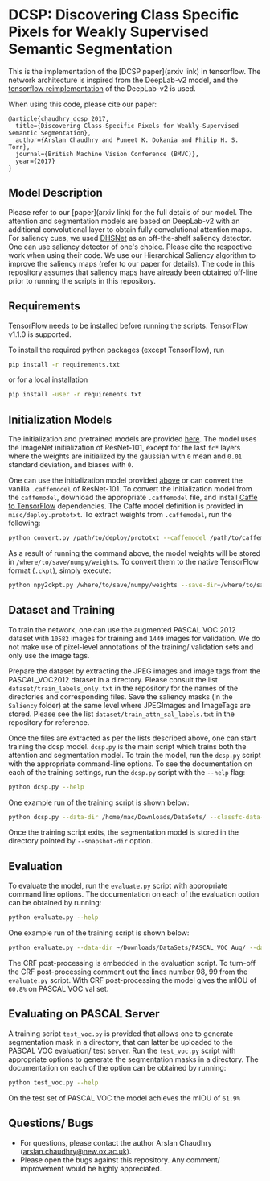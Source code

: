 # DCSP: Discovering Class Specific Pixels for Weakly Supervised Semantic Segmentation

This is the implementation of the [DCSP paper](arxiv link) in tensorflow. The network architecture is inspired from the DeepLab-v2 model, and the [tensorflow reimplementation](https://github.com/DrSleep/tensorflow-deeplab-resnet) of the DeepLab-v2 is used. 

When using this code, please cite our paper:

    @article{chaudhry_dcsp_2017,
      title={Discovering Class-Specific Pixels for Weakly-Supervised Semantic Segmentation},
      author={Arslan Chaudhry and Puneet K. Dokania and Philip H. S. Torr},
      journal={British Machine Vision Conference (BMVC)},
      year={2017}
    }

## Model Description

Please refer to our [paper](arxiv link) for the full details of our model. The attention and segmentation models are based on DeepLab-v2 with an additional convolutional layer to obtain fully convolutional attention maps. For saliency cues, we used [DHSNet](https://drive.google.com/file/d/0B1sbejbIJIW3RlJJY1NNNkFydEU/view) as an off-the-shelf saliency detector. One can use saliency detector of one's choice. Please cite the respective work when using their code. We use our Hierarchical Saliency algorithm to improve the saliency maps (refer to our paper for details). The code in this repository assumes that saliency maps have already been obtained off-line prior to running the scripts in this repository. 


## Requirements

TensorFlow needs to be installed before running the scripts.
TensorFlow v1.1.0 is supported.

To install the required python packages (except TensorFlow), run
```bash
pip install -r requirements.txt
```
or for a local installation
```bash
pip install -user -r requirements.txt
```

## Initialization Models

The initialization and pretrained models are provided [here](https://www.dropbox.com/sh/po12l7zrrf08l4g/AADOsCh0Gb-mJ1fnwSbE7jIBa?dl=0). The model uses the ImageNet initialization of ResNet-101, except for the last `fc*` layers where the weights are initialized by the gaussian with `0` mean and `0.01` standard deviation, and biases with `0`. 

One can use the initialization model provided [above](https://www.dropbox.com/sh/po12l7zrrf08l4g/AADOsCh0Gb-mJ1fnwSbE7jIBa?dl=0) or can convert the vanilla `.caffemodel` of ResNet-101. To convert the initialization model from the `caffemodel`, download the appropriate `.caffemodel` file, and install [Caffe to TensorFlow](https://github.com/ethereon/caffe-tensorflow) dependencies. The Caffe model definition is provided in `misc/deploy.prototxt`. 
To extract weights from `.caffemodel`, run the following:
```bash
python convert.py /path/to/deploy/prototxt --caffemodel /path/to/caffemodel --data-output-path /where/to/save/numpy/weights
```
As a result of running the command above, the model weights will be stored in `/where/to/save/numpy/weights`. To convert them to the native TensorFlow format (`.ckpt`), simply execute:
```bash
python npy2ckpt.py /where/to/save/numpy/weights --save-dir=/where/to/save/ckpt/weights
```

## Dataset and Training

To train the network, one can use the augmented PASCAL VOC 2012 dataset with `10582` images for training and `1449` images for validation. We do not make use of pixel-level annotations of the training/ validation sets and only use the image tags. 

Prepare the dataset by extracting the JPEG images and image tags from the PASCAL_VOC2012 dataset in a directory. Please consult the list `dataset/train_labels_only.txt` in the repository for the names of the directories and corresponding files. Save the saliency masks (in the `Saliency` folder) at the same level where JPEGImages and ImageTags are stored. Please see the list `dataset/train_attn_sal_labels.txt` in the repository for reference. 

Once the files are extracted as per the lists described above, one can start training the dcsp model. `dcsp.py` is the main script which trains both the attention and segmentation model. To train the model, run the `dcsp.py` script with the appropriate command-line options. To see the documentation on each of the training settings, run the `dcsp.py` script with the `--help` flag:
```bash
python dcsp.py --help
```

One example run of the training script is shown below:

```bash
python dcsp.py --data-dir /home/mac/Downloads/DataSets/ --classfc-data-list ./dataset/train_labels_only.txt --segment-data-list ./dataset/train_attn_sal_labels.txt --classfc-steps 30000 --adapt-after 10000 --restore-from /home/mac/Downloads/resnet_pretrained_classification/model.ckpt --attn-snapshot-dir ./snapshots_attn_network --snapshot-dir ./snapshots_segmentation_network
```

Once the training script exits, the segmentation model is stored in the directory pointed by `--snapshot-dir` option. 

## Evaluation

To evaluate the model, run the `evaluate.py` script with appropriate command line options. The documentation on each of the evaluation option can be obtained by running:
```bash
python evaluate.py --help
```
One example run of the training script is shown below:

```bash
python evaluate.py --data-dir ~/Downloads/DataSets/PASCAL_VOC_Aug/ --data-list ./dataset/val.txt --num-steps 1449 --restore-from ./snapshots_segmentation_network/model.ckpt-20000
```

The CRF post-processing is embedded in the evaluation script. To turn-off the CRF post-processing comment out the lines number 98, 99 from the `evaluate.py` script. 
With CRF post-processing the model gives the mIOU of `60.8%` on PASCAL VOC val set.

## Evaluating on PASCAL Server
A training script `test_voc.py` is provided that allows one to generate segmentation mask in a directory, that can latter be uploaded to the PASCAL VOC evaluation/ test server. Run the `test_voc.py` script with appropriate options to generate the segmentation masks in a directory. The documentation on each of the option can be obtained by running:
```bash
python test_voc.py --help
```

On the test set of PASCAL VOC the model achieves the mIOU of `61.9%`
    
## Questions/ Bugs
* For questions, please contact the author Arslan Chaudhry (arslan.chaudhry@new.ox.ac.uk).
* Please open the bugs against this repository. Any comment/ improvement would be highly appreciated. 
